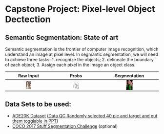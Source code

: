 # Capstone Project: Pixel-level Object Dectection 
## Semantic Segmentation: State of art


Semantic segmentation is the frontier of computer image recognition, which understand an image at pixel level. In segmantic segmentation, we will need to achieve three tasks: 1. recognize the objects; 2. delineate the boundary of each object; 3. Assign each pixel in the image an object class.


Raw Input            |  Probs           |     Segmentation
:-------------------------:|:-------------------------:|:-------------------------:
<img src="pics/pascal_voc.jpg" height=30%  width=12%  alt="Bycicle Rider" ALIGN="Middle">|<img src="pics/pascal_voc_probs.jpg" height=30%  width=12%  alt="Bycicle Rider" ALIGN="Middle">|<img src="pics/pascal_voc_seg.jpg" height=30%  width=12%  alt="Bycicle Rider" ALIGN="Middle">


## Data Sets to be used:
+ [ADE20K Dataset](http://groups.csail.mit.edu/vision/datasets/ADE20K/)
[(Data QC Randomly selected 40 pic and target and put them togglable in PPT)](https://github.com/HoustonJ2013/Capstone_CV_Galvanize/blob/master/ppts/QC_Dec_12.pptx)
+ [COCO 2017 Stuff Segmentation Challenge](http://cocodataset.org/#stuff-challenge2017) (optional)

